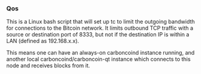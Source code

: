 ### Qos ###

This is a Linux bash script that will set up tc to limit the outgoing bandwidth for connections to the Bitcoin network. It limits outbound TCP traffic with a source or destination port of 8333, but not if the destination IP is within a LAN (defined as 192.168.x.x).

This means one can have an always-on carboncoind instance running, and another local carboncoind/carboncoin-qt instance which connects to this node and receives blocks from it.
